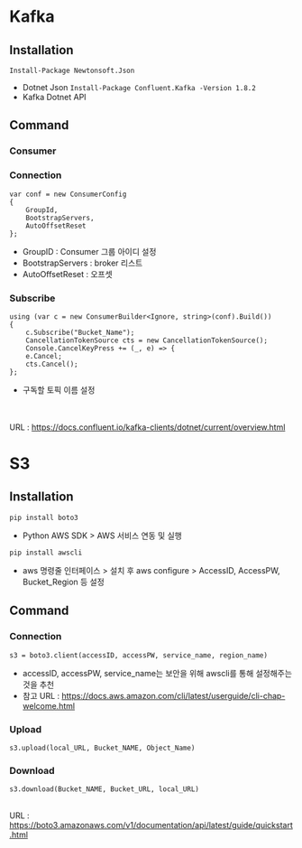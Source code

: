 # Kafka

## Installation
`Install-Package Newtonsoft.Json`
- Dotnet Json
`Install-Package Confluent.Kafka -Version 1.8.2`
- Kafka Dotnet API

## Command
### Consumer
### Connection
```
var conf = new ConsumerConfig
{
    GroupId, 
    BootstrapServers,
    AutoOffsetReset
};
```
- GroupID : Consumer 그룹 아이디 설정
- BootstrapServers : broker 리스트
- AutoOffsetReset : 오프셋

### Subscribe
```
using (var c = new ConsumerBuilder<Ignore, string>(conf).Build())
{
    c.Subscribe("Bucket_Name");
    CancellationTokenSource cts = new CancellationTokenSource();
    Console.CancelKeyPress += (_, e) => {
    e.Cancel;
    cts.Cancel();
};
```
- 구독할 토픽 이름 설정


<br><br>URL : https://docs.confluent.io/kafka-clients/dotnet/current/overview.html



# S3
## Installation
`pip install boto3`<br>
- Python AWS SDK > AWS 서비스 연동 및 실행

`pip install awscli`
- aws 명령줄 인터페이스 > 설치 후 aws configure > AccessID, AccessPW, Bucket_Region 등 설정

## Command

### Connection
`s3 = boto3.client(accessID, accessPW, service_name, region_name)`
- accessID, accessPW, service_name는 보안을 위해 awscli를 통해 설정해주는 것을 추천
- 참고 URL : https://docs.aws.amazon.com/cli/latest/userguide/cli-chap-welcome.html

### Upload
`s3.upload(local_URL, Bucket_NAME, Object_Name)`

### Download
`s3.download(Bucket_NAME, Bucket_URL, local_URL)`


<br>URL : https://boto3.amazonaws.com/v1/documentation/api/latest/guide/quickstart.html
